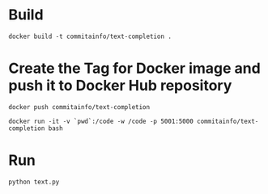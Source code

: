 # Build
```docker build -t commitainfo/text-completion .```
# Create the Tag for Docker image and push it to Docker Hub repository

```docker push commitainfo/text-completion```

```docker run -it -v `pwd`:/code -w /code -p 5001:5000 commitainfo/text-completion bash```

# Run

```python text.py ```